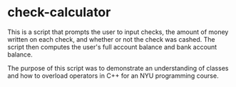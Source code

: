 # check-calculator

This is a script that prompts the user to input checks, the amount of money written on each check, and whether or not the check was cashed. 
The script then computes the user's full account balance and bank account balance.

The purpose of this script was to demonstrate an understanding of classes and how to overload operators in C++ for an NYU programming course.

